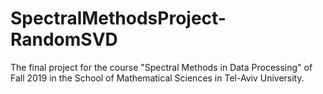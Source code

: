 # SpectralMethodsProject-RandomSVD
The final project for the course "Spectral Methods in Data Processing" of Fall 2019 in the School of Mathematical Sciences in Tel-Aviv University.
